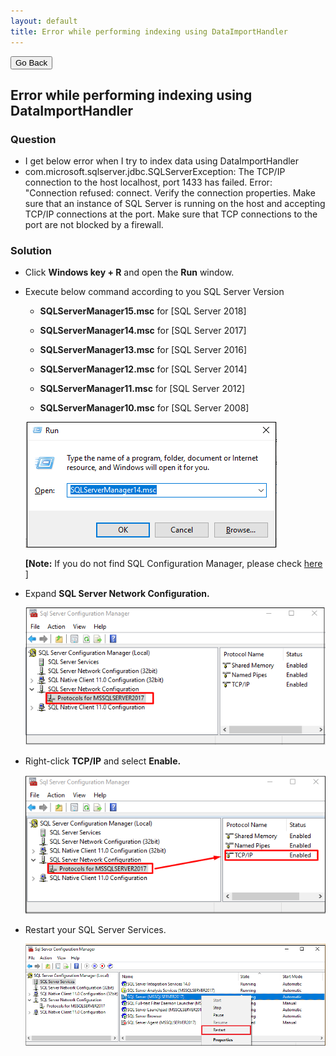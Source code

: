 ```yaml
---
layout: default
title: Error while performing indexing using DataImportHandler
---
```

<div class="backtoprevpage">
  <button id="backButton">Go Back</button>
</div>
<div class="page-title">
  <h2>Error while performing indexing using DataImportHandler</h2>
</div>
<div class="sub-section">
  <div class="sub-title">
    <h3>
      <span>Question</span>
    </h3>
  </div>
  <div class="section-content">
    <ul class="subinfo-badges">
      <li>I get below error when I try to index data using DataImportHandler</li>
      <li>com.microsoft.sqlserver.jdbc.SQLServerException: The TCP/IP connection to the host localhost, port 1433 has failed. Error: "Connection refused: connect. Verify the connection properties. Make sure that an instance of SQL Server is running on the host and accepting TCP/IP connections at the port. Make sure that TCP connections to the port are not blocked by a firewall.</li>
    </ul>
  </div>
</div> 
<div class="sub-section">
  <div class="sub-title">
    <h3>
      <span>Solution</span>
    </h3>
  </div>
  <div class="section-content">
    <ul class="info-badges">
      <li>
        <p>Click <strong>Windows key + R</strong> and open the <strong>Run</strong> window.</p>
      </li>
      <li>
        <div class="subinfo-title">
          <p>Execute below command according to you SQL Server Version</p>
        </div>
        <div class="subinfo-content">
          <ul class="subinfo-badges">
            <li><p><strong>SQLServerManager15.msc</strong> for [SQL Server 2018]</p></li>
            <li><p><strong>SQLServerManager14.msc</strong> for [SQL Server 2017]</p></li>
            <li><p><strong>SQLServerManager13.msc</strong> for [SQL Server 2016]</p></li>
            <li><p><strong>SQLServerManager12.msc</strong> for [SQL Server 2014]</p></li>
            <li><p><strong>SQLServerManager11.msc</strong> for [SQL Server 2012]</p></li>
            <li><p><strong>SQLServerManager10.msc</strong> for [SQL Server 2008]</p></li>
          </ul>
          <div class="product-img">
            <img src="/assets/images/sql.png" alt="sql" />
          </div>
          <p><strong>[Note:</strong> If you do not find SQL Configuration Manager,  please check <a href="https://stackoverflow.com/questions/9844771/sql-server-configuration-manager-cannot-be-found" target="_blank">here</a> ]</p>
        </div>
      </li>
      <li>
        <div class="subinfo-title">
          <p>Expand <strong>SQL Server Network Configuration.</strong></p>
        </div>
        <div class="subinfo-content">
          <div class="product-img">
            <img src="/assets/images/serverconfiguration.png" alt="serverconfiguration" />
          </div>
        </div>
      </li>
      <li>
        <div class="subinfo-title">
          <p>Right-click <strong>TCP/IP</strong> and  select <strong>Enable.</strong></p>
        </div>
        <div class="subinfo-content">
          <div class="product-img">
            <img src="/assets/images/tcp.png" alt="tcp" />
          </div>
        </div>
      </li>
      <li>
        <div class="subinfo-title">
          <p>Restart your SQL Server Services.</p>
        </div>
        <div class="subinfo-content">
          <div class="product-img">
            <img src="/assets/images/restart.png" alt="restart" />
          </div>
        </div>
      </li>
    </ul>
  </div>
</div>  
